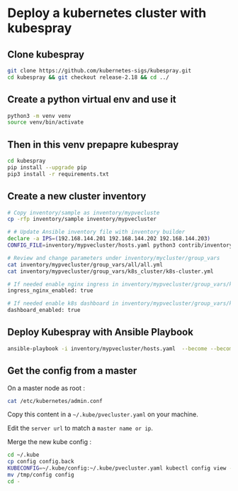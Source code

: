 # Deploy a kubernetes cluster with kubespray

## Clone kubespray

``` bash
git clone https://github.com/kubernetes-sigs/kubespray.git
cd kubespray && git checkout release-2.18 && cd ../
```

## Create a python virtual env and use it

``` bash
python3 -m venv venv
source venv/bin/activate
```

## Then in this venv prepapre kubespray

``` bash
cd kubespray 
pip install --upgrade pip
pip3 install -r requirements.txt
```

## Create a new cluster inventory

``` bash
# Copy inventory/sample as inventory/mypvecluste
cp -rfp inventory/sample inventory/mypvecluster

# # Update Ansible inventory file with inventory builder
declare -a IPS=(192.168.144.201 192.168.144.202 192.168.144.203)
CONFIG_FILE=inventory/mypvecluster/hosts.yaml python3 contrib/inventory_builder/inventory.py ${IPS[@]}

# Review and change parameters under inventory/mycluster/group_vars
cat inventory/mypvecluster/group_vars/all/all.yml
cat inventory/mypvecluster/group_vars/k8s_cluster/k8s-cluster.yml

# If needed enable nginx ingress in inventory/mypvecluster/group_vars/k8s_cluster/addons.yml
ingress_nginx_enabled: true

# If needed enable k8s dashboard in inventory/mypvecluster/group_vars/k8s_cluster/addons.yml
dashboard_enabled: true
```

## Deploy Kubespray with Ansible Playbook

``` bash
ansible-playbook -i inventory/mypvecluster/hosts.yaml  --become --become-user=root cluster.yml
```

## Get the config from a master

On a master node as root :

``` bash
cat /etc/kubernetes/admin.conf
```

Copy this content in a `~/.kube/pvecluster.yaml` on your machine.

Edit the `server url` to match a `master name or ip`.

Merge the new kube config :

``` bash
cd ~/.kube
cp config config.back
KUBECONFIG=~/.kube/config:~/.kube/pvecluster.yaml kubectl config view --flatten > /tmp/config 
mv /tmp/config config
cd -
```
